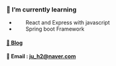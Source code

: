 
 ### 🌱 I’m currently learning <br>
- &nbsp;&nbsp;&nbsp;&nbsp;&nbsp;&nbsp; React and Express with javascript<br>
- &nbsp;&nbsp;&nbsp;&nbsp;&nbsp;&nbsp; Spring boot Framework

#### [📝 Blog](https://velog.io/@ju_h2) 
#### 📧 Email : ju_h2@naver.com
<!--
**Hyun-juhee/Hyun-juhee** is a ✨ _special_ ✨ repository because its `README.md` (this file) appears on your GitHub profile.

#### [👩🏻‍💻 About Me](https://www.notion.so/Hyun-Juhui-8fb92993624e4907932501df82ae900c)
Here are some ideas to get you started:

- 🔭 I’m currently working on ...
- 🌱 I’m currently learning ...
- 👯 I’m looking to collaborate on ...
- 🤔 I’m looking for help with ...
- 💬 Ask me about ...

- ⚡ Fun fact: ...
-->
